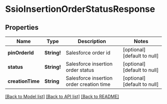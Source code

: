 # SsioInsertionOrderStatusResponse

## Properties
Name | Type | Description | Notes
------------ | ------------- | ------------- | -------------
**pinOrderId** | **String!** | Salesforce order id | [optional] [default to null]
**status** | **String!** | Salesforce insertion order status | [optional] [default to null]
**creationTime** | **String** | Salesforce insertion order creation time | [optional] [default to null]

[[Back to Model list]](../README.md#documentation-for-models) [[Back to API list]](../README.md#documentation-for-api-endpoints) [[Back to README]](../README.md)


